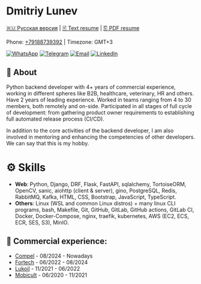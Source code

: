 # Dmitriy Lunev

[🇷🇺 Русская версия](./README_RU.md) |
[🖹 Text resume](./attachments/resume_ENG.txt) |
[🖺 PDF resume](./attachments/resume_ENG.pdf)

Phone: [+79188739392](tel:79188739392) | Timezone: GMT+3

[![WhatsApp](https://img.shields.io/badge/WhatsApp-25D366?logo=whatsapp&logoColor=white)](https://api.whatsapp.com/send?phone=79188739392)
[![Telegram](https://img.shields.io/badge/Telegram-2CA5E0?logo=telegram&logoColor=white)](https://t.me/alittlemoron)
[![Email](https://img.shields.io/badge/Gmail-D14836?logo=gmail&logoColor=white)](mailto:dima.lunev14@gmail.com)
[![LinkedIn](https://custom-icon-badges.demolab.com/badge/LinkedIn-0A66C2?logo=linkedin-white&logoColor=fff)](https://www.linkedin.com/in/dmitriy-lunev/)

## 💬 About

Python backend developer with 4+ years of commercial experience, working in different spheres like
B2B, healthcare, veterinary, HR and others. Have 2 years of leading experience. Worked in teams
ranging from 4 to 30 members, both remotely and on-side. Participated in all stages of full cycle 
of development: from gathering product owner requirements to establishing full automated release
process (CI/CD).

In addition to the core activities of the backend developer, I am also involved in mentoring and
enhancing the competencies of other developers. We can say that this is my hobby.

# ⚙️ Skills

- **Web**: Python, Django, DRF, Flask, FastAPI, sqlalchemy, TortoiseORM, OpenCV, sanic,
  aiohttp (client & server), gino, PostgreSQL, Redis, RabbitMQ, Kafka, HTML, CSS,
  Bootstrap, JavaScript, TypeScript.
- **Others**: Linux (WSL and common Linux distros) + many linux CLI programs, bash, Makefile,
  Git, GitHub, GitLab, GitHub actions, GitLab CI, Docker, Docker-Compose, nginx,
  traefik, kubernetes, AWS (EC2, ECS, ECR, SES, S3), MinIO.

## 👔 Commercial experience:

- [Compel](https://www.compel.ru/) - 08/2024 - Nowadays
- [Fortech](https://fortech.dev/) - 06/2022 - 08/2024
- [Lukoil](https://lukoil.ru/) - 11/2021 - 06/2022
- [Mobicult](https://mobicult.ru/) - 06/2020 - 11/2021
